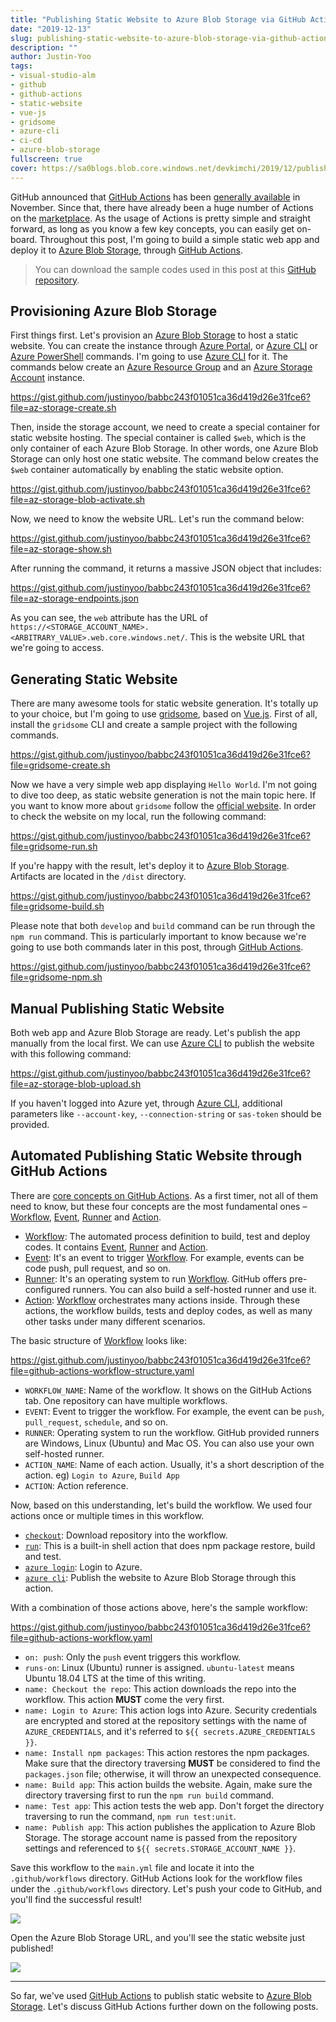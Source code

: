 ```yaml
---
title: "Publishing Static Website to Azure Blob Storage via GitHub Actions"
date: "2019-12-13"
slug: publishing-static-website-to-azure-blob-storage-via-github-actions
description: ""
author: Justin-Yoo
tags:
- visual-studio-alm
- github
- github-actions
- static-website
- vue-js
- gridsome
- azure-cli
- ci-cd
- azure-blob-storage
fullscreen: true
cover: https://sa0blogs.blob.core.windows.net/devkimchi/2019/12/publishing-static-website-to-azure-blob-storage-via-github-actions-00.png
---
```


GitHub announced that [GitHub Actions](https://github.com/features/actions) has been [generally available](https://github.blog/changelog/2019-11-11-github-actions-is-generally-available/) in November. Since that, there have already been a huge number of Actions on the [marketplace](https://github.com/marketplace?type=actions). As the usage of Actions is pretty simple and straight forward, as long as you know a few key concepts, you can easily get on-board. Throughout this post, I'm going to build a simple static web app and deploy it to [Azure Blob Storage](https://docs.microsoft.com/azure/storage/blobs/storage-blobs-introduction?WT.mc_id=devkimchicom-blog-juyoo), through [GitHub Actions](https://github.com/features/actions).

> You can download the sample codes used in this post at this [GitHub repository](https://github.com/devkimchi/PWA-GitHub-Actions-Sample).

## Provisioning Azure Blob Storage

First things first. Let's provision an [Azure Blob Storage](https://docs.microsoft.com/azure/storage/blobs/storage-blobs-introduction?WT.mc_id=devkimchicom-blog-juyoo) to host a static website. You can create the instance through [Azure Portal](https://azure.microsoft.com/features/azure-portal/?WT.mc_id=devkimchicom-blog-juyoo), or [Azure CLI](https://docs.microsoft.com/cli/azure/get-started-with-azure-cli?view=azure-cli-latest&WT.mc_id=devkimchicom-blog-juyoo) or [Azure PowerShell](https://docs.microsoft.com/powershell/azure/new-azureps-module-az?view=azps-3.1.0&WT.mc_id=devkimchicom-blog-juyoo) commands. I'm going to use [Azure CLI](https://docs.microsoft.com/cli/azure/get-started-with-azure-cli?view=azure-cli-latest&WT.mc_id=devkimchicom-blog-juyoo) for it. The commands below create an [Azure Resource Group](https://docs.microsoft.com/azure/azure-resource-manager/resource-group-overview?WT.mc_id=devkimchicom-blog-juyoo#resource-groups) and an [Azure Storage Account](https://docs.microsoft.com/azure/storage/common/storage-account-overview?WT.mc_id=devkimchicom-blog-juyoo) instance.

https://gist.github.com/justinyoo/babbc243f01051ca36d419d26e31fce6?file=az-storage-create.sh

Then, inside the storage account, we need to create a special container for static website hosting. The special container is called `$web`, which is the only container of each Azure Blob Storage. In other words, one Azure Blob Storage can only host one static website. The command below creates the `$web` container automatically by enabling the static website option.

https://gist.github.com/justinyoo/babbc243f01051ca36d419d26e31fce6?file=az-storage-blob-activate.sh

Now, we need to know the website URL. Let's run the command below:

https://gist.github.com/justinyoo/babbc243f01051ca36d419d26e31fce6?file=az-storage-show.sh

After running the command, it returns a massive JSON object that includes:

https://gist.github.com/justinyoo/babbc243f01051ca36d419d26e31fce6?file=az-storage-endpoints.json

As you can see, the `web` attribute has the URL of `https://<STORAGE_ACCOUNT_NAME>.<ARBITRARY_VALUE>.web.core.windows.net/`. This is the website URL that we're going to access.

## Generating Static Website

There are many awesome tools for static website generation. It's totally up to your choice, but I'm going to use [gridsome](https://gridsome.org/), based on [Vue.js](https://vuejs.org/). First of all, install the `gridsome` CLI and create a sample project with the following commands.

https://gist.github.com/justinyoo/babbc243f01051ca36d419d26e31fce6?file=gridsome-create.sh

Now we have a very simple web app displaying `Hello World`. I'm not going to dive too deep, as static website generation is not the main topic here. If you want to know more about `gridsome` follow the [official website](https://gridsome.org/). In order to check the website on my local, run the following command:

https://gist.github.com/justinyoo/babbc243f01051ca36d419d26e31fce6?file=gridsome-run.sh

If you're happy with the result, let's deploy it to [Azure Blob Storage](https://docs.microsoft.com/azure/storage/blobs/storage-blobs-introduction?WT.mc_id=devkimchicom-blog-juyoo). Artifacts are located in the `/dist` directory.

https://gist.github.com/justinyoo/babbc243f01051ca36d419d26e31fce6?file=gridsome-build.sh

Please note that both `develop` and `build` command can be run through the `npm run` command. This is particularly important to know because we're going to use both commands later in this post, through [GitHub Actions](https://github.com/features/actions).

https://gist.github.com/justinyoo/babbc243f01051ca36d419d26e31fce6?file=gridsome-npm.sh

## Manual Publishing Static Website

Both web app and Azure Blob Storage are ready. Let's publish the app manually from the local first. We can use [Azure CLI](https://docs.microsoft.com/cli/azure/get-started-with-azure-cli?view=azure-cli-latest&WT.mc_id=devkimchicom-blog-juyoo) to publish the website with this following command:

https://gist.github.com/justinyoo/babbc243f01051ca36d419d26e31fce6?file=az-storage-blob-upload.sh

If you haven't logged into Azure yet, through [Azure CLI](https://docs.microsoft.com/cli/azure/get-started-with-azure-cli?view=azure-cli-latest&WT.mc_id=devkimchicom-blog-juyoo), additional parameters like `--account-key`, `--connection-string` or `sas-token` should be provided.

## Automated Publishing Static Website through GitHub Actions

There are [core concepts on GitHub Actions](https://help.github.com/en/actions/automating-your-workflow-with-github-actions/core-concepts-for-github-actions). As a first timer, not all of them need to know, but these four concepts are the most fundamental ones – [Workflow](https://help.github.com/en/actions/automating-your-workflow-with-github-actions/core-concepts-for-github-actions#workflow), [Event](https://help.github.com/en/actions/automating-your-workflow-with-github-actions/core-concepts-for-github-actions#event), [Runner](https://help.github.com/en/actions/automating-your-workflow-with-github-actions/core-concepts-for-github-actions#runner) and [Action](https://help.github.com/en/actions/automating-your-workflow-with-github-actions/core-concepts-for-github-actions#action).

- [Workflow](https://help.github.com/en/actions/automating-your-workflow-with-github-actions/core-concepts-for-github-actions#workflow): The automated process definition to build, test and deploy codes. It contains [Event](https://help.github.com/en/actions/automating-your-workflow-with-github-actions/core-concepts-for-github-actions#event), [Runner](https://help.github.com/en/actions/automating-your-workflow-with-github-actions/core-concepts-for-github-actions#runner) and [Action](https://help.github.com/en/actions/automating-your-workflow-with-github-actions/core-concepts-for-github-actions#action).
- [Event](https://help.github.com/en/actions/automating-your-workflow-with-github-actions/core-concepts-for-github-actions#event): It's an event to trigger [Workflow](https://help.github.com/en/actions/automating-your-workflow-with-github-actions/core-concepts-for-github-actions#workflow). For example, events can be code push, pull request, and so on.
- [Runner](https://help.github.com/en/actions/automating-your-workflow-with-github-actions/core-concepts-for-github-actions#runner): It's an operating system to run [Workflow](https://help.github.com/en/actions/automating-your-workflow-with-github-actions/core-concepts-for-github-actions#workflow). GitHub offers pre-configured runners. You can also build a self-hosted runner and use it.
- [Action](https://help.github.com/en/actions/automating-your-workflow-with-github-actions/core-concepts-for-github-actions#action): [Workflow](https://help.github.com/en/actions/automating-your-workflow-with-github-actions/core-concepts-for-github-actions#workflow) orchestrates many actions inside. Through these actions, the workflow builds, tests and deploy codes, as well as many other tasks under many different scenarios.

The basic structure of [Workflow](https://help.github.com/en/actions/automating-your-workflow-with-github-actions/core-concepts-for-github-actions#workflow) looks like:

https://gist.github.com/justinyoo/babbc243f01051ca36d419d26e31fce6?file=github-actions-workflow-structure.yaml

- `WORKFLOW_NAME`: Name of the workflow. It shows on the GitHub Actions tab. One repository can have multiple workflows.
- `EVENT`: Event to trigger the workflow. For example, the event can be `push`, `pull_request`, `schedule`, and so on.
- `RUNNER`: Operating system to run the workflow. GitHub provided runners are Windows, Linux (Ubuntu) and Mac OS. You can also use your own self-hosted runner.
- `ACTION_NAME`: Name of each action. Usually, it's a short description of the action. eg) `Login to Azure`, `Build App`
- `ACTION`: Action reference.

Now, based on this understanding, let's build the workflow. We used four actions once or multiple times in this workflow.

- [`checkout`](https://github.com/actions/checkout): Download repository into the workflow.
- [`run`](https://help.github.com/en/actions/automating-your-workflow-with-github-actions/workflow-syntax-for-github-actions#jobsjob_idstepsrun): This is a built-in shell action that does npm package restore, build and test.
- [`azure login`](https://github.com/Azure/login): Login to Azure.
- [`azure cli`](https://github.com/Azure/CLI): Publish the website to Azure Blob Storage through this action.

With a combination of those actions above, here's the sample workflow:

https://gist.github.com/justinyoo/babbc243f01051ca36d419d26e31fce6?file=github-actions-workflow.yaml

- `on: push`: Only the `push` event triggers this workflow.
- `runs-on`: Linux (Ubuntu) runner is assigned. `ubuntu-latest` means Ubuntu 18.04 LTS at the time of this writing.
- `name: Checkout the repo`: This action downloads the repo into the workflow. This action **MUST** come the very first.
- `name: Login to Azure`: This action logs into Azure. Security credentials are encrypted and stored at the repository settings with the name of `AZURE_CREDENTIALS`, and it's referred to `${{ secrets.AZURE_CREDENTIALS }}`.
- `name: Install npm packages`: This action restores the npm packages. Make sure that the directory traversing **MUST** be considered to find the `packages.json` file; otherwise, it will throw an unexpected consequence.
- `name: Build app`: This action builds the website. Again, make sure the directory traversing first to run the `npm run build` command.
- `name: Test app`: This action tests the web app. Don't forget the directory traversing to run the command, `npm run test:unit`.
- `name: Publish app`: This action publishes the application to Azure Blob Storage. The storage account name is passed from the repository settings and referenced to `${{ secrets.STORAGE_ACCOUNT_NAME }}`.

Save this workflow to the `main.yml` file and locate it into the `.github/workflows` directory. GitHub Actions look for the workflow files under the `.github/workflows` directory. Let's push your code to GitHub, and you'll find the successful result!

![](https://sa0blogs.blob.core.windows.net/devkimchi/2019/12/publishing-static-website-to-azure-blob-storage-via-github-actions-01.png)

Open the Azure Blob Storage URL, and you'll see the static website just published!

![](https://sa0blogs.blob.core.windows.net/devkimchi/2019/12/publishing-static-website-to-azure-blob-storage-via-github-actions-02.png)

* * *

So far, we've used [GitHub Actions](https://github.com/features/actions) to publish static website to [Azure Blob Storage](https://docs.microsoft.com/azure/storage/blobs/storage-blobs-introduction?WT.mc_id=devkimchicom-blog-juyoo). Let's discuss GitHub Actions further down on the following posts.
